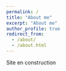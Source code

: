 ```yaml
---
permalink: /
title: "About me"
excerpt: "About me"
author_profile: true
redirect_from: 
  - /about/
  - /about.html
---
```


Site en construction 
